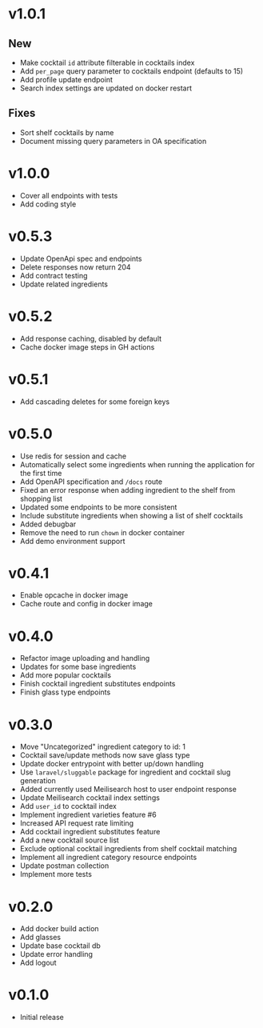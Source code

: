 # v1.0.1
## New
- Make cocktail `id` attribute filterable in cocktails index
- Add `per_page` query parameter to cocktails endpoint (defaults to 15)
- Add profile update endpoint
- Search index settings are updated on docker restart

## Fixes
- Sort shelf cocktails by name
- Document missing query parameters in OA specification

# v1.0.0
- Cover all endpoints with tests
- Add coding style

# v0.5.3
- Update OpenApi spec and endpoints
- Delete responses now return 204
- Add contract testing
- Update related ingredients

# v0.5.2
- Add response caching, disabled by default
- Cache docker image steps in GH actions

# v0.5.1
- Add cascading deletes for some foreign keys

# v0.5.0
- Use redis for session and cache
- Automatically select some ingredients when running the application for the first time
- Add OpenAPI specification and `/docs` route
- Fixed an error response when adding ingredient to the shelf from shopping list
- Updated some endpoints to be more consistent
- Include substitute ingredients when showing a list of shelf cocktails
- Added debugbar
- Remove the need to run `chown` in docker container
- Add demo environment support

# v0.4.1
- Enable opcache in docker image
- Cache route and config in docker image

# v0.4.0
- Refactor image uploading and handling
- Updates for some base ingredients
- Add more popular cocktails
- Finish cocktail ingredient substitutes endpoints
- Finish glass type endpoints

# v0.3.0
- Move "Uncategorized" ingredient category to id: 1
- Cocktail save/update methods now save glass type
- Update docker entrypoint with better up/down handling
- Use `laravel/sluggable` package for ingredient and cocktail slug generation
- Added currently used Meilisearch host to user endpoint response
- Update Meilisearch cocktail index settings
- Add `user_id` to cocktail index
- Implement ingredient varieties feature #6
- Increased API request rate limiting
- Add cocktail ingredient substitutes feature
- Add a new cocktail source list
- Exclude optional cocktail ingredients from shelf cocktail matching
- Implement all ingredient category resource endpoints
- Update postman collection
- Implement more tests

# v0.2.0
- Add docker build action
- Add glasses
- Update base cocktail db
- Update error handling
- Add logout

# v0.1.0
- Initial release
